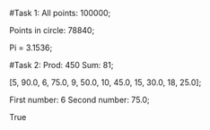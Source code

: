 #Task 1: 
All points:  100000;

Points in circle:  78840;

Pi =  3.1536;

#Task 2: 
Prod:  450 Sum:  81;

[5, 90.0, 6, 75.0, 9, 50.0, 10, 45.0, 15, 30.0, 18, 25.0];

First number: 6 Second number: 75.0;

True